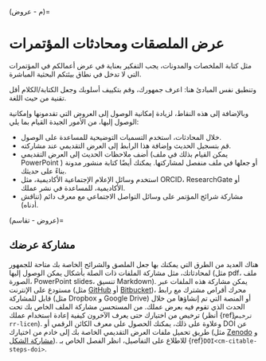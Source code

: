 (م - عروض)=
# عرض الملصقات ومحادثات المؤتمرات

مثل كتابة الملخصات والمدونات، يجب التفكير بعناية في عرض أعمالكم في المؤتمرات التي لا تدخل في نطاق بيئتكم البحثية المباشرة.

وتنطبق نفس المبادئ هنا: اعرف جمهورك، وقم بتكييف أسلوبك وجعل الكتابة/الكلام أقل تقنية من حيث اللغة.

وبالإضافة إلى هذه النقاط، لزيادة إمكانية الوصول إلى العروض التي تقدمونها وإمكانية الوصول إليها، من الأمور الجيدة القيام بما يلي:
* خلال المحادثات، استخدم التسميات التوضيحية للمساعدة على الوصول.
* قم بتسجيل الحديث وإضافة هذا الرابط إلى العرض التقديمي عند مشاركته.
* أضف ملاحظات الحديث إلى العرض التقديمي (يمكن القيام بذلك في ملف PowerPoint ) أو جعلها في ملف منفصل لمشاركتها. يمكنك أيضًا كتابة منشور مدونة بناءً على حديثك.
* استخدم وسائل الإعلام الإجتماعية الأكاديمية، مثل ORCID، ResearchGate أو الأكاديمية، للمساعدة في نشر عملك.
* مشاركة شرائح المؤتمر على وسائل التواصل الاجتماعي مع معرف دائم (تناقش أدناه).

(عروض - تقاسم)=
## مشاركة عرضك

هناك العديد من الطرق التي يمكنك بها جعل الملصق والشرائح الخاصة بك متاحة للجمهور لمحادثاتك، مثل مشاركة الملفات ذات الصلة بأشكال يمكن الوصول إليها (مثل pdf، ملف الصورة، PowerPoint slides، تنسيق Markdown). يمكن مشاركة هذه الملفات عبر مستودع على الإنترنت (مثل [GitHub](https://github.com/) أو [Bitbucket](https://bitbucket.org/))، محرك أقراص مشترك مع رابط قابل للمشاركة (مثل Dropbox و Google Drive) أو المنصة التي تم إنشاؤها من خلال الحدث الذي تقوم فيه بعرض عملك. من المستحسن مشاركة الملف الخاص بك تحت ترخيص من اختيارك حتى يعرف الآخرون كيفية إعادة استخدام عملك (أنظر {ref}`ترخيص rr-licen`). وعلاوة على ذلك، يمكنك الحصول على معرف الكائن الرقمي أو DOI عن طريق تحميل ملفات العرض التقديمي الخاصة بك إلى خادم من اختيارك (مثل [Zenodo](https://zenodo.org/) و [مشاركة الشكل](https://figshare.com/)). للاطلاع على التفاصيل، انظر الفصل الخاص بـ {ref}`DOI<cm-citable-steps-doi>`.
